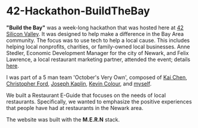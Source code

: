 # 42-Hackathon-BuildTheBay

**"Build the Bay"** was a week-long hackathon that was hosted here at [42 Silicon Valley](https://www.42.us.org/). It was designed to help make a difference in the Bay Area community. The focus was to use tech to help a local cause. This includes helping local nonprofits, charities, or family-owned local businesses. Anne Stedler, Economic Development Manager for the city of Newark, and Felix Lawrence, a local restaurant marketing partner, attended the event; details [here](https://www.42.us.org/42-hosts-first-build-the-bay-hackathon/).

I was part of a 5 man team 'October's Very Own', composed of [Kai Chen](https://github.com/yakuseishou),  [Christopher Ford](https://github.com/Chris7Ford), [Joseph Kaplin](https://github.com/jkaplin), [Kevin Colour](https://github.com/MrColour), and [myself](https://github.com/akharrou).

We built a Restaurant E-Guide that focuses on the needs of local restaurants. Specifically, we wanted to emphasize the positive experiences that people have had at restaurants in the Newark area.

The website was built with the **M.E.R.N** stack.
